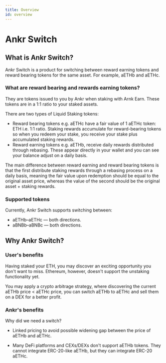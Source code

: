 ```yaml
---
title: Overview
id: overview
---
```


# Ankr Switch

## What is Ankr Switch?

Ankr Switch is a product for switching between reward earning tokens and reward bearing tokens for the same asset. For example, aETHb and aETHc.

### What are reward bearing and rewards earning tokens?

They are tokens issued to you by Ankr when staking with Arnk Earn.  These tokens are in a 1:1 ratio to your staked assets.

There are two types of Liquid Staking tokens:

* Reward bearing tokens e.g. aETHc have a  fair value of 1 aETHc token: ETH i.e. 1:1 ratio. Staking rewards accumulate for reward-bearing tokens so when you redeem your stake, you receive your stake plus  accumulated staking rewards.  
* Reward earning tokens e.g. aETHb, receive daily rewards distributed through rebasing. These appear directly in your wallet and you can see your balance adjust on a daily basis.  

The main difference between reward earning and reward bearing tokens 
is that the first distribute staking rewards through a rebasing process on a daily basis, 
meaning the fair value upon redemption should be equal to the original asset price, 
whereas the value of the second should be the original asset + staking rewards.

### Supported tokens

Currently, Ankr Switch supports switching between:

* aETHb–aETHc — both directions.
* aBNBb–aBNBc — both directions.

## Why Ankr Switch?

### User's benefits

Having staked your ETH, you may discover an exciting opportunity you don't want to miss.
Ethereum, however, doesn't support the unstaking functionality yet.

You may apply a crypto arbitrage strategy, where discovering the current aETHb price <  aETHc price, you can switch aETHb to aETHc and sell them on a DEX for a better profit.

### Ankr's benefits

Why did we need a switch?

* Linked pricing to avoid possible widening gap between the price of aETHb and aETHc.   

* Many DeFi platforms and CEXs/DEXs don't support aETHb tokens. They cannot integrate ERC-20-like aETHb, but they can integrate ERC-20 aETHc.




